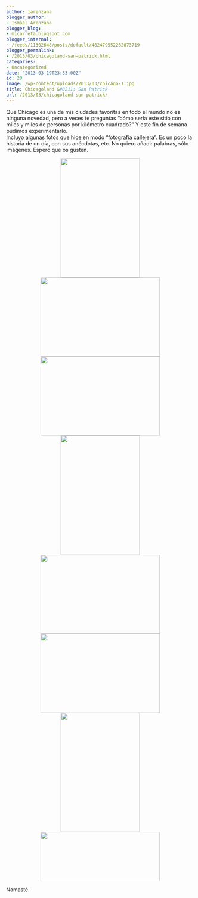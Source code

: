 ```yaml
---
author: iarenzana
blogger_author:
- Ismael Arenzana
blogger_blog:
- micarreta.blogspot.com
blogger_internal:
- /feeds/11302648/posts/default/482479552282073719
blogger_permalink:
- /2013/03/chicagoland-san-patrick.html
categories:
- Uncategorized
date: "2013-03-19T23:33:00Z"
id: 28
image: /wp-content/uploads/2013/03/chicago-1.jpg
title: Chicagoland &#8211; San Patrick
url: /2013/03/chicagoland-san-patrick/
---
```

Que Chicago es una de mis ciudades favoritas en todo el mundo no es ninguna novedad, pero a veces te preguntas &#8220;cómo sería este sitio con miles y miles de personas por kilómetro cuadrado?&#8221; Y este fin de semana pudimos experimentarlo.  
Incluyo algunas fotos que hice en modo &#8220;fotografía callejera&#8221;. Es un poco la historia de un día, con sus anécdotas, etc. No quiero añadir palabras, sólo imágenes. Espero que os gusten.

<div style="clear: both; text-align: center;">
  <a href="https://arenzana.org/wp-content/uploads/2013/03/chicago-1.jpg" style="margin-left: 1em; margin-right: 1em;"><img loading="lazy" border="0" height="320" src="https://arenzana.org/wp-content/uploads/2013/03/chicago-1.jpg" width="212" /></a>
</div>



<div style="clear: both; text-align: center;">
  <a href="https://arenzana.org/wp-content/uploads/2013/03/chicago-4.jpg" style="margin-left: 1em; margin-right: 1em;"><img loading="lazy" border="0" height="212" src="https://arenzana.org/wp-content/uploads/2013/03/chicago-4.jpg" width="320" /></a>
</div>



<div style="clear: both; text-align: center;">
  <a href="https://arenzana.org/wp-content/uploads/2013/03/chicago-2.jpg" style="margin-left: 1em; margin-right: 1em;"><img loading="lazy" border="0" height="212" src="https://arenzana.org/wp-content/uploads/2013/03/chicago-2.jpg" width="320" /></a>
</div>



<div style="clear: both; text-align: center;">
  <a href="https://arenzana.org/wp-content/uploads/2013/03/chicago-3.jpg" style="margin-left: 1em; margin-right: 1em;"><img loading="lazy" border="0" height="320" src="https://arenzana.org/wp-content/uploads/2013/03/chicago-3.jpg" width="212" /></a>
</div>



<div style="clear: both; text-align: center;">
  <a href="https://arenzana.org/wp-content/uploads/2013/03/chicago-5.jpg" style="margin-left: 1em; margin-right: 1em;"><img loading="lazy" border="0" height="212" src="https://arenzana.org/wp-content/uploads/2013/03/chicago-5.jpg" width="320" /></a>
</div>



<div style="clear: both; text-align: center;">
  <a href="https://arenzana.org/wp-content/uploads/2013/03/chicago-6.jpg" style="margin-left: 1em; margin-right: 1em;"><img loading="lazy" border="0" height="212" src="https://arenzana.org/wp-content/uploads/2013/03/chicago-6.jpg" width="320" /></a>
</div>

<div style="clear: both; text-align: center;">
  <a href="https://arenzana.org/wp-content/uploads/2013/03/chicago-8.jpg" style="margin-left: 1em; margin-right: 1em;"><img loading="lazy" border="0" height="320" src="https://arenzana.org/wp-content/uploads/2013/03/chicago-8.jpg" width="212" /></a>
</div>



<div style="clear: both; text-align: center;">
  <a href="https://arenzana.org/wp-content/uploads/2013/03/chicago-7.jpg" style="margin-left: 1em; margin-right: 1em;"><img loading="lazy" border="0" height="132" src="https://arenzana.org/wp-content/uploads/2013/03/chicago-7.jpg" width="320" /></a>
</div>

Namasté.